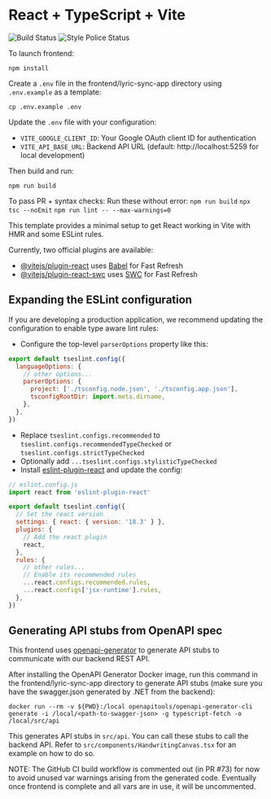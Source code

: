 # React + TypeScript + Vite
![Build Status](https://github.com/darint916/Chord-KTV/actions/workflows/react-build-check.yml/badge.svg) ![Style Police Status](https://github.com/darint916/Chord-KTV/actions/workflows/frontend-code-style.yml/badge.svg)

To launch frontend:

`npm install`

Create a `.env` file in the frontend/lyric-sync-app directory using `.env.example` as a template:

`cp .env.example .env`

Update the `.env` file with your configuration:
- `VITE_GOOGLE_CLIENT_ID`: Your Google OAuth client ID for authentication
- `VITE_API_BASE_URL`: Backend API URL (default: http://localhost:5259 for local development)

Then build and run:

`npm run build`

To pass PR + syntax checks:
Run these without error:
`npm run build`
`npx tsc --noEmit`
`npm run lint -- --max-warnings=0`




This template provides a minimal setup to get React working in Vite with HMR and some ESLint rules.

Currently, two official plugins are available:

- [@vitejs/plugin-react](https://github.com/vitejs/vite-plugin-react/blob/main/packages/plugin-react/README.md) uses [Babel](https://babeljs.io/) for Fast Refresh
- [@vitejs/plugin-react-swc](https://github.com/vitejs/vite-plugin-react-swc) uses [SWC](https://swc.rs/) for Fast Refresh

## Expanding the ESLint configuration

If you are developing a production application, we recommend updating the configuration to enable type aware lint rules:

- Configure the top-level `parserOptions` property like this:

```js
export default tseslint.config({
  languageOptions: {
    // other options...
    parserOptions: {
      project: ['./tsconfig.node.json', './tsconfig.app.json'],
      tsconfigRootDir: import.meta.dirname,
    },
  },
})
```

- Replace `tseslint.configs.recommended` to `tseslint.configs.recommendedTypeChecked` or `tseslint.configs.strictTypeChecked`
- Optionally add `...tseslint.configs.stylisticTypeChecked`
- Install [eslint-plugin-react](https://github.com/jsx-eslint/eslint-plugin-react) and update the config:

```js
// eslint.config.js
import react from 'eslint-plugin-react'

export default tseslint.config({
  // Set the react version
  settings: { react: { version: '18.3' } },
  plugins: {
    // Add the react plugin
    react,
  },
  rules: {
    // other rules...
    // Enable its recommended rules
    ...react.configs.recommended.rules,
    ...react.configs['jsx-runtime'].rules,
  },
})
```

## Generating API stubs from OpenAPI spec

This frontend uses [openapi-generator](https://github.com/OpenAPITools/openapi-generator) to generate API stubs to communicate with our backend REST API.

After installing the OpenAPI Generator Docker image, run this command in the frontend/lyric-sync-app directory to generate API stubs (make sure you have the swagger.json generated by .NET from the backend):

```docker run --rm -v ${PWD}:/local openapitools/openapi-generator-cli generate -i /local/<path-to-swagger-json> -g typescript-fetch -o /local/src/api```

This generates API stubs in ```src/api```. You can call these stubs to call the backend API. Refer to ```src/components/HandwritingCanvas.tsx``` for an example on how to do so.

NOTE: The GitHub CI build workflow is commented out (in PR #73) for now to avoid unused var warnings arising from the generated code. Eventually once frontend is complete and all vars are in use, it will be uncommented.